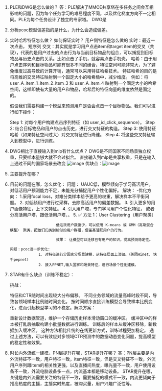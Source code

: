 1. PLE和DWG是怎么做的？
    答：PLE解决了MMOE共享塔在多任务之间会互相影响的问题，因为每个任务学习的难易程度不同，以及优化梯度方向不一定相同。PLE为每个任务设计了独立的专家塔。
       DWG是
2. 分析pcoc模型偏差指的是什么，为什么会造成偏差。


3. 实时哈希特征怎么做？ 如何保证实时？ 用户侧特征是怎么做的
   实时：最近一次点击， 短序列
   交叉：其实就是学习用户点击item和target item的交叉（共现），代表的是用户过去的点击行为与当前目标物品的组合，可以捕捉到目标物品与历史点击的关系。比如点击了手机，就容易点击手机壳。
   哈希：由于用户点击序列和目标物品可能有很多不同的组合，特征空间可能非常大，为了避免维度过高导致的计算开销，通常可以采用特征哈希技术。
        特征哈希的目的是将高维的交叉特征映射到一个固定大小的哈希桶中，减少维度。
        例如：将 user_A_item_1_item_2_item_3 和 user_A_item_4 映射到一个固定大小的哈希空间，这样即使有大量的用户和物品，哈希后的特征向量的维度依然是固定的。

   假设我们需要构建一个模型来预测用户是否会点击一个目标物品。我们可以进行如下操作：

    Step 1: 对每个用户构建点击序列特征（如 user_id_click_sequence）。
    Step 2: 结合目标物品和用户的点击历史，进行交叉特征的构造。
    Step 3: 使用特征哈希（如果特征空间过大）对交叉特征进行降维。
    Step 4: 将这些交叉特征输入到模型中，进行训练。
4. DWG相比于直接输入到mlp有什么优点？
    DWG是不同国家不同场景独立权重，只要样本量够大就不会过拟合。 直接输入到mlp是共享权重，只是在输入上通过不同的国家场景去改变
    ![image](https://github.com/user-attachments/assets/28f7c381-9c36-408d-807b-71eecb488556)
    优缺点：![image](https://github.com/user-attachments/assets/ef70a794-5b4b-46be-8945-41fecb9760b0)

5. 主要提升在哪？
6. 目前的问题在哪，怎么优化：
       问题： UAUC低，模型倾向于学习高活用户，对低活用户预测能力不足，未能充分捕捉用户个性化偏好。
       解决： -优化方向： 1.采用focal loss，对难分类样本给予更高的权重，解决样本不平衡问题。
                       2. 对低频用户进行过采样，去除高活用户的偏差数据。
                       3. 引入更多的用户画像特征，上下文特征。
                       4. 引入用户塔，专门学习用户个性化特征， 或者分高活用户塔，跟低活用户塔，。
                       5. ✅ 方法 1：User Clustering（用户聚类）

                            低活跃用户数据少，可以使用 K-means 或 GMM（高斯混合模型） 聚类，把他们归类到相似的用户群组，借鉴高活跃用户的行为。
                            
                            效果： 让模型可以迁移已有用户的知识，提高预测稳定性。
   
       问题：pcoc进一步优化:
                    1. 对特征进行分国家分场景建模，从特征层面上消偏。（美团Hinet, 快手pepnet）
                    2. 接入PPNET,输入国家和场景特征，进行场景个性化建模。




6. STAR有什么缺点（训练不稳定）：
    
    ​挑战：
    
    特征和CTR随时间出现较大分布偏移。
    不同业务领域的流量高峰时段不同，导致各领域样本比例随时间变化。
    按时间顺序直接训练模型会导致样本比例变化，进而引起模型学习的不稳定。
    ​解决方案：
    
    重新设计数据管道，维护一个存储历史样本滑动窗口的缓冲区。
    缓冲区中的样本被打乱后抽取构建小批量数据进行训练。
    训练后的样本从缓冲区移除，新数据加入缓冲区。
    这种方法相比传统的在线更新方式，训练过程更加稳定。
    通过上述方法，可以有效应对多领域CTR预测中的数据动态变化问题，提高模型的稳定性和效果。


7. 时长内外流统一建模。PN层提升在哪，STAR提升在哪？
   答：PN层主要是内外流特征不一致，用户特征一致，item特征一致，但是交叉特征不一致。外流用户序列跟item的相关性更强，以及直播间热度，曝光量不一致，用户使用设备不一致，外流电脑设备多一点，内流基本都是移动设备。
       STAR提升在哪，关键是内外流需要关注的特征不一致，需要捕捉的模式不一致，内流更倾向于推高热度的主播，主播实时热度，被购买量，用户兴趣广泛性等。

